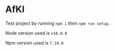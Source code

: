 # AfKl

Test project by running `npm i` then `npm run setup`.

Node version used is `v16.0.0`

Npm version used is `7.10.0`
